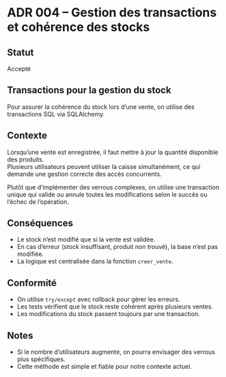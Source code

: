 # ADR 004 – Gestion des transactions et cohérence des stocks

## Statut  
Accepté

## Transactions pour la gestion du stock  
Pour assurer la cohérence du stock lors d’une vente, on utilise des transactions SQL via SQLAlchemy.

## Contexte  
Lorsqu’une vente est enregistrée, il faut mettre à jour la quantité disponible des produits.  
Plusieurs utilisateurs peuvent utiliser la caisse simultanément, ce qui demande une gestion correcte des accès concurrents.

Plutôt que d’implémenter des verrous complexes, on utilise une transaction unique qui valide ou annule toutes les modifications selon le succès ou l’échec de l’opération.

## Conséquences  
- Le stock n’est modifié que si la vente est validée.  
- En cas d’erreur (stock insuffisant, produit non trouvé), la base n’est pas modifiée.  
- La logique est centralisée dans la fonction `creer_vente`.

## Conformité  
- On utilise `try/except` avec rollback pour gérer les erreurs.  
- Les tests vérifient que le stock reste cohérent après plusieurs ventes.  
- Les modifications du stock passent toujours par une transaction.

## Notes  
- Si le nombre d’utilisateurs augmente, on pourra envisager des verrous plus spécifiques.  
- Cette méthode est simple et fiable pour notre contexte actuel.
